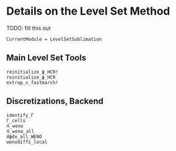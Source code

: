 # Details on the Level Set Method

TODO: fill this out

```@meta
CurrentModule = LevelSetSublimation
```

## Main Level Set Tools

```@docs
reinitialize_ϕ_HCR!
reinitialize_ϕ_HCR
extrap_v_fastmarch!
```

## Discretizations, Backend

```@docs
identify_Γ
Γ_cells
𝒢_weno  
𝒢_weno_all  
dϕdx_all_WENO
wenodiffs_local
```


